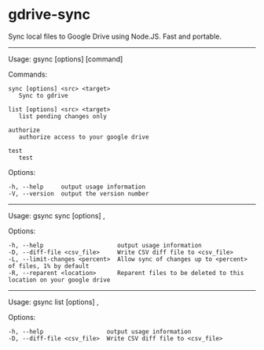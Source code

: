 gdrive-sync
===========

Sync local files to Google Drive using Node.JS. Fast and portable.

---------------------------------------------------
  Usage: gsync [options] [command]

  Commands:

    sync [options] <src> <target>
       Sync to gdrive

    list [options] <src> <target>
       list pending changes only

    authorize
       authorize access to your google drive

    test
       test


  Options:

    -h, --help     output usage information
    -V, --version  output the version number

-----------------------------------------------------
  Usage: gsync sync [options] <src>,<target>

  Options:

    -h, --help                     output usage information
    -D, --diff-file <csv_file>     Write CSV diff file to <csv_file>
    -L, --limit-changes <percent>  Allow sync of changes up to <percent> of files, 1% by default
    -R, --reparent <location>      Reparent files to be deleted to this location on your google drive

-----------------------------------------------------
  Usage: gsync list [options] <src>,<target>

  Options:

    -h, --help                  output usage information
    -D, --diff-file <csv_file>  Write CSV diff file to <csv_file>
